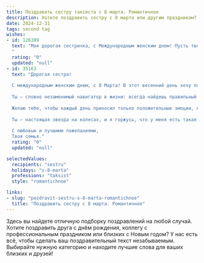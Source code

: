 ```yaml
---
title: Поздравить сестру таксиста с 8 марта. Романтичное
description: Хотите поздравить сестру с 8 марта или другим праздником? Наш ИИ создаст незабываемое поздравление, а вы обязательно выделитесь среди других.  
date: 2024-12-31
tags: second tag
wishes:
- id: 126389
  text: "Моя дорогая сестричка, с Международным женским днем! Пусть твой путь, подобно ночной дороге, освещен звездами любви и радости, а каждый километр, пройденный за рулем, наполняет тебя ощущением свободы и независимости.  Желаю тебе, чтобы все твои поездки были приятными, пассажиры — обходительными, а сердце — всегда полным тепла и нежности.  Будь счастлива, моя любимая, и пусть этот день станет началом прекрасной весны в твоей жизни!
  "
  rating: "0"
  updated: "null"
- id: 35163
  text: "Дорогая сестра!
  
  С международным женским днем, с 8 Марта! В этот весенний день хочу поблагодарить тебя за ту заботу и тепло, которые ты приносишь в наш мир.
  
  Ты — словно незаменимый навигатор в жизни: всегда найдешь правильный путь, даже если дорога не очевидна. Пусть каждый твой маршрут будет наполнен радостью и счастьем, а каждый клиент — понимающим и добрым.
  
  Желаю тебе, чтобы каждый день приносил только положительные эмоции, как в любимой песне. Пусть любовь и вдохновение всегда сопровождают тебя на твоем пути, а сердце будет заполнено счастьем.
  
  Ты — настоящая звезда на колесах, и я горжусь, что у меня есть такая замечательная сестра!
  
  С любовью и лучшими пожеланиями,
  Твоя семья."
  rating: "0"
  updated: "null"

selectedValues:
  recipients: "sestru"
  holidays: "s-8-marta"
  professions: "taksist"
  style: "romantichnoe"

links:
- slug: "pozdravit-sestru-s-8-marta-romantichnoe"
  title: "Поздравить сестру с 8 марта. Романтичное"
---
```


Здесь вы найдете отличную подборку поздравлений на любой случай.
Хотите поздравить друга с днём рождения, коллегу с профессиональным праздником или близких с Новым годом? У нас есть всё, чтобы сделать ваш поздравительный текст незабываемым. Выбирайте нужную категорию и находите лучшие слова для ваших близких и друзей!
